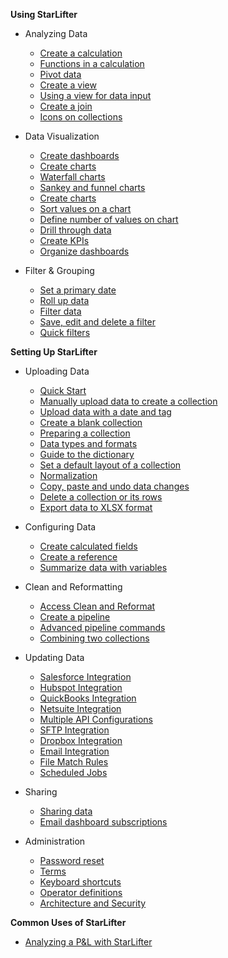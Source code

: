 **Using StarLifter**

* Analyzing Data
  * [Create a calculation](how_to/calculate.md)
  * [Functions in a calculation](how_to/functions.md)
  * [Pivot data](how_to/pivot.md)
  * [Create a view](how_to/view.md)
  * [Using a view for data input](how_to/input_data.md)
  * [Create a join](how_to/join.md)
  * [Icons on collections](how_to/collection_icons.md)

* Data Visualization
  * [Create dashboards](getting_started/dashboards.md)
  * [Create charts](getting_started/charts.md)
  * [Waterfall charts](how_to/waterfall.md)
  * [Sankey and funnel charts](how_to/stage_progression_charts.md)
  * [Create charts](getting_started/charts.md)
  * [Sort values on a chart](how_to/chart_sort.md)
  * [Define number of values on chart](how_to/chart_data_points.md)
  * [Drill through data](how_to/drillthrough.md)
  * [Create KPIs](getting_started/kpis.md)
  * [Organize dashboards](how_to/dashboard_organization.md)

* Filter & Grouping
  * [Set a primary date](how_to/date.md)
  * [Roll up data](how_to/rollup.md)
  * [Filter data](how_to/filter.md)
  * [Save, edit and delete a filter](how_to/filter.md)
  * [Quick filters](how_to/qwik_filter.md)

**Setting Up StarLifter**

* Uploading Data
  * [Quick Start](how_to/quick_start_integrations.md)
  * [Manually upload data to create a collection](getting_started/uploadingdata.md)
  * [Upload data with a date and tag](how_to/tag.md)
  * [Create a blank collection](how_to/new.md)
  * [Preparing a collection](getting_started/collection.md)
  * [Data types and formats](how_to/data.md)
  * [Guide to the dictionary](how_to/dictionary.md)
  * [Set a default layout of a collection](how_to/default.md)
  * [Normalization](how_to/normalization.md)
  * [Copy, paste and undo data changes](how_to/copy.md)
  * [Delete a collection or its rows](how_to/delete.md)
  * [Export data to XLSX format](how_to/export.md)

* Configuring Data
  * [Create calculated fields](how_to/calculate.md)
  * [Create a reference](how_to/references.md)
  * [Summarize data with variables](how_to/variables.md)


* Clean and Reformatting
    * [Access Clean and Reformat](how_to/accessing_clean_and_reformat.md)
    * [Create a pipeline](how_to/creating_pipeline.md)
    * [Advanced pipeline commands](how_to/advanced_transformer_commands.md)
    * [Combining two collections](how_to/combining_CRM_collections.md)


* Updating Data
  * [Salesforce Integration](how_to/salesforce_api.md)
  * [Hubspot Integration](how_to/hubspot_api.md)
  * [QuickBooks Integration](how_to/quickbooks_api.md)
  * [Netsuite Integration](how_to/netsuite_api.md)
  * [Multiple API Configurations](how_to/adding_api_config.md)
  * [SFTP Integration](how_to/sftpintegration.md)
  * [Dropbox Integration](how_to/dropboxintegration.md)
  * [Email Integration](how_to/emailintegration.md)
  * [File Match Rules](how_to/filematchrules.md)
  * [Scheduled Jobs](how_to/scheduledintegrations.md)

* Sharing
  * [Sharing data](how_to/sharing_access.md)
  * [Email dashboard subscriptions](how_to/dashboard_subscriptions.md)

* Administration
  * [Password reset](how_to/password_reset.md)
  * [Terms](getting_started/structure.md)
  * [Keyboard shortcuts](keyboard.md)
  * [Operator definitions](operators.md)
  * [Architecture and Security](how_to/security.md)

**Common Uses of StarLifter**

  * [Analyzing a P&L with StarLifter](getting_started/usingstarlifter101.md)
